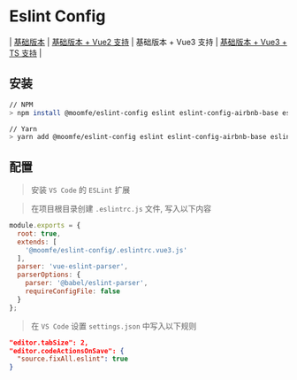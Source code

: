# Eslint Config

| [基础版本](./README.md) | [基础版本 + Vue2 支持](./README.VUE.md) | 基础版本 + Vue3 支持 | [基础版本 + Vue3 + TS 支持](./README.VUE3.TS.md) |

## 安装

```bash
// NPM
> npm install @moomfe/eslint-config eslint eslint-config-airbnb-base eslint-plugin-import vue-eslint-parser @babel/core @babel/eslint-parser eslint-plugin-vue --save-dev

// Yarn
> yarn add @moomfe/eslint-config eslint eslint-config-airbnb-base eslint-plugin-import vue-eslint-parser @babel/core @babel/eslint-parser eslint-plugin-vue --dev
```

## 配置

> 安装 `VS Code` 的 `ESLint` 扩展

> 在项目根目录创建 `.eslintrc.js` 文件, 写入以下内容

```js
module.exports = {
  root: true,
  extends: [
    '@moomfe/eslint-config/.eslintrc.vue3.js'
  ],
  parser: 'vue-eslint-parser',
  parserOptions: {
    parser: '@babel/eslint-parser',
    requireConfigFile: false
  }
};
```

> 在 `VS Code` 设置 `settings.json` 中写入以下规则

```json
"editor.tabSize": 2,
"editor.codeActionsOnSave": {
  "source.fixAll.eslint": true
}
```
